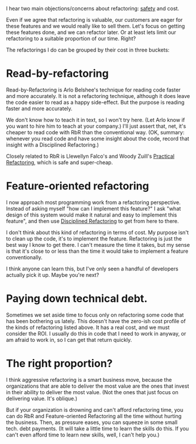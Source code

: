 I hear two main objections/concerns about refactoring: [safety](http://jay.bazuzi.com/Neither-Necessary-nor-Sufficient/) and cost.

Even if we agree that refactoring is valuable, our customers are eager for these features and we would really like to sell them. Let's focus on getting these features done, and we can refactor later. Or at least lets limit our refactoring to a suitable proportion of our time. Right?

The refactorings I do can be grouped by their cost in three buckets:

# Read-by-refactoring

Read-by-Refactoring is Arlo Belshee's technique for reading code faster and more accurately. It is not a refactoring technique, although it does leave the code easier to read as a happy side-effect. But the purpose is reading faster and more accurately.

We don't know how to teach it in text, so I won't try here. (Let Arlo know if you want to hire him to teach at your company.) I'll just assert that, net, it's cheaper to read code with RbR than the conventional way. (OK, summary: whenever you read code and have some insight about the code, record that insight with a Disciplined Refactoring.)

Closely related to RbR is Llewellyn Falco's and Woody Zuill's [Practical Refactoring](https://www.youtube.com/watch?v=aWiwDdx_rdo), which is safe and super-cheap. 

# Feature-oriented refactoring

I now approach most programming work from a refactoring perspective. Instead of asking myself "how can I implement this feature?" I ask "what design of this system would make it natural and easy to implement this feature", and then use [Disciplined Refactoring](http://jay.bazuzi.com/Disciplined-Refactoring/) to get from here to there.

I don't think about this kind of refactoring in terms of cost. My purpose isn't to clean up the code, it's to implement the feature. Refactoring is just the best way I know to get there. I can't measure the time it takes, but my sense is that it's close to or less than the time it would take to implement a feature conventionally.

I think anyone can learn this, but I've only seen a handful of developers actually pick it up. Maybe you're next?

# Paying down technical debt.

Sometimes we set aside time to focus only on refactoring some code that has been bothering us lately. This doesn't have the zero-ish cost profile of the kinds of refactoring listed above. It has a real cost, and we must consider the ROI. I usually do this in code that I need to work in anyway, or am afraid to work in, so I can get that return quickly.

# The right proportion?

I think aggressive refactoring is a smart business move, because the organizations that are able to deliver the most value are the ones that invest in their ability to deliver the most value. (Not the ones that just focus on delivering value. It's oblique.)

But if your organization is drowning and can't afford refactoring time, you can do RbR and Feature-oriented Refactoring all the time without hurting the business. Then, as pressure eases, you can squeeze in some small tech. debt payments. (It will take a little time to learn the skills do this. If you can't even afford time to learn new skills, well, I can't help you.) 
